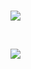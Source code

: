 <br>

![](https://quotes-github-readme.vercel.app/api?type=horizontal&theme=tokyonight)

<br>

![](https://skillicons.dev/icons?i=go,python,postgres,gcp,docker,github,jenkins,mysql,mongodb,aws,javascript,linux,postman,html,gitlab,java&theme=light&perline=8)

